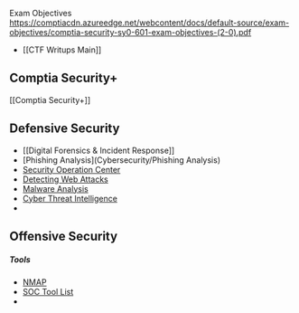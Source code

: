 Exam Objectives
https://comptiacdn.azureedge.net/webcontent/docs/default-source/exam-objectives/comptia-security-sy0-601-exam-objectives-(2-0).pdf

+ [[CTF Writups Main]]
## Comptia Security+
[[Comptia Security+]]

## Defensive Security
- [[Digital Forensics & Incident Response]]
- [Phishing Analysis](Cybersecurity/Phishing Analysis)
- [Security Operation Center](Cybersecurity/SOC)
- [Detecting Web Attacks](Cybersecurity/DWA)
- [Malware Analysis](Cybersecurity/MalwareAnalysis)
- [Cyber Threat Intelligence](Cybersecurity/ThreatIntelligence)
- 
## Offensive Security
##### Tools
+ [NMAP](Cybersecurity/NMAP)
+ [SOC Tool List](Cybersecurity/SOC_TOOLS)
+ 